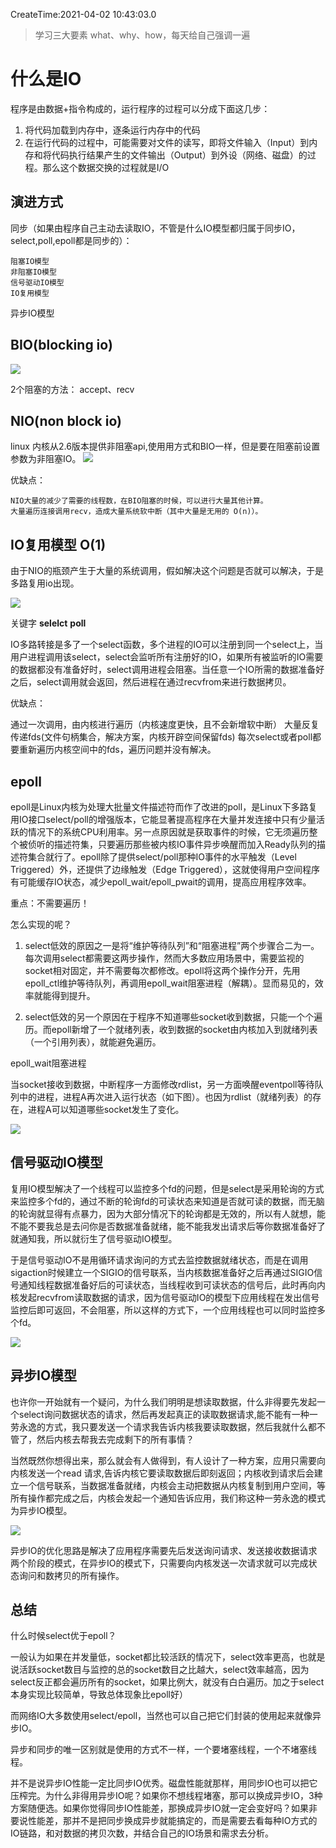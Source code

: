 CreateTime:2021-04-02 10:43:03.0

> 学习三大要素 what、why、how，每天给自己强调一遍
# 什么是IO

程序是由数据+指令构成的，运行程序的过程可以分成下面这几步：

1. 将代码加载到内存中，逐条运行内存中的代码
2. 在运行代码的过程中，可能需要对文件的读写，即将文件输入（Input）到内存和将代码执行结果产生的文件输出（Output）到外设（网络、磁盘）的过程。那么这个数据交换的过程就是I/O

## 演进方式

同步（如果由程序自己主动去读取IO，不管是什么IO模型都归属于同步IO，select,poll,epoll都是同步的）：
```
阻塞IO模型
非阻塞IO模型
信号驱动IO模型
IO复用模型
```

异步IO模型


## BIO(blocking io)

![](https://oscimg.oschina.net/oscnet/up-1940e12afeb7dd11e97a9c3f07ac9045ad1.png)

2个阻塞的方法：  accept、recv

## NIO(non block io)

linux 内核从2.6版本提供非阻塞api,使用用方式和BIO一样，但是要在阻塞前设置参数为非阻塞IO。
![](https://oscimg.oschina.net/oscnet/up-f92ac15390aeba0dfb4e1f8cefda2f4841b.png)

优缺点：

	NIO大量的减少了需要的线程数，在BIO阻塞的时候，可以进行大量其他计算。
	大量遍历连接调用recv，造成大量系统软中断（其中大量是无用的 O(n)）。

## IO复用模型 O(1)

由于NIO的瓶颈产生于大量的系统调用，假如解决这个问题是否就可以解决，于是多路复用io出现。

![](https://oscimg.oschina.net/oscnet/up-023906b870df93d769d743809a72aa36d09.png)

关键字 **selelct**  **poll**

IO多路转接是多了一个select函数，多个进程的IO可以注册到同一个select上，当用户进程调用该select，select会监听所有注册好的IO，如果所有被监听的IO需要的数据都没有准备好时，select调用进程会阻塞。当任意一个IO所需的数据准备好之后，select调用就会返回，然后进程在通过recvfrom来进行数据拷贝。

优缺点：

通过一次调用，由内核进行遍历（内核速度更快，且不会新增软中断）
大量反复传递fds(文件句柄集合，解决方案，内核开辟空间保留fds)
每次select或者poll都要重新遍历内核空间中的fds，遍历问题并没有解决。

## epoll

epoll是Linux内核为处理大批量文件描述符而作了改进的poll，是Linux下多路复用IO接口select/poll的增强版本，它能显著提高程序在大量并发连接中只有少量活跃的情况下的系统CPU利用率。另一点原因就是获取事件的时候，它无须遍历整个被侦听的描述符集，只要遍历那些被内核IO事件异步唤醒而加入Ready队列的描述符集合就行了。epoll除了提供select/poll那种IO事件的水平触发（Level Triggered）外，还提供了边缘触发（Edge Triggered），这就使得用户空间程序有可能缓存IO状态，减少epoll_wait/epoll_pwait的调用，提高应用程序效率。

重点：不需要遍历！

怎么实现的呢？

1. select低效的原因之一是将“维护等待队列”和“阻塞进程”两个步骤合二为一。每次调用select都需要这两步操作，然而大多数应用场景中，需要监视的socket相对固定，并不需要每次都修改。epoll将这两个操作分开，先用epoll_ctl维护等待队列，再调用epoll_wait阻塞进程（解耦）。显而易见的，效率就能得到提升。

2. select低效的另一个原因在于程序不知道哪些socket收到数据，只能一个个遍历。而epoll新增了一个就绪列表，收到数据的socket由内核加入到就绪列表（一个引用列表），就能避免遍历。

epoll_wait阻塞进程

当socket接收到数据，中断程序一方面修改rdlist，另一方面唤醒eventpoll等待队列中的进程，进程A再次进入运行状态（如下图）。也因为rdlist（就绪列表）的存在，进程A可以知道哪些socket发生了变化。

![](https://oscimg.oschina.net/oscnet/up-3d7cd016c7323e7022278e993d07812a484.png)


## 信号驱动IO模型

复用IO模型解决了一个线程可以监控多个fd的问题，但是select是采用轮询的方式来监控多个fd的，通过不断的轮询fd的可读状态来知道是否就可读的数据，而无脑的轮询就显得有点暴力，因为大部分情况下的轮询都是无效的，所以有人就想，能不能不要我总是去问你是否数据准备就绪，能不能我发出请求后等你数据准备好了就通知我，所以就衍生了信号驱动IO模型。

于是信号驱动IO不是用循环请求询问的方式去监控数据就绪状态，而是在调用sigaction时候建立一个SIGIO的信号联系，当内核数据准备好之后再通过SIGIO信号通知线程数据准备好后的可读状态，当线程收到可读状态的信号后，此时再向内核发起recvfrom读取数据的请求，因为信号驱动IO的模型下应用线程在发出信号监控后即可返回，不会阻塞，所以这样的方式下，一个应用线程也可以同时监控多个fd。

![](https://oscimg.oschina.net/oscnet/up-7932aa0e7342ec80a7f3e1942565166b4e4.png)


## 异步IO模型

也许你一开始就有一个疑问，为什么我们明明是想读取数据，什么非得要先发起一个select询问数据状态的请求，然后再发起真正的读取数据请求,能不能有一种一劳永逸的方式，我只要发送一个请求我告诉内核我要读取数据，然后我就什么都不管了，然后内核去帮我去完成剩下的所有事情？

当然既然你想得出来，那么就会有人做得到，有人设计了一种方案，应用只需要向内核发送一个read 请求,告诉内核它要读取数据后即刻返回；内核收到请求后会建立一个信号联系，当数据准备就绪，内核会主动把数据从内核复制到用户空间，等所有操作都完成之后，内核会发起一个通知告诉应用，我们称这种一劳永逸的模式为异步IO模型。

![](https://oscimg.oschina.net/oscnet/up-fcddd387b579b7af37461a3b1d799a7b4e2.png)

异步IO的优化思路是解决了应用程序需要先后发送询问请求、发送接收数据请求两个阶段的模式，在异步IO的模式下，只需要向内核发送一次请求就可以完成状态询问和数拷贝的所有操作。

## 总结

什么时候select优于epoll？

一般认为如果在并发量低，socket都比较活跃的情况下，select效率更高，也就是说活跃socket数目与监控的总的socket数目之比越大，select效率越高，因为select反正都会遍历所有的socket，如果比例大，就没有白白遍历。加之于select本身实现比较简单，导致总体现象比epoll好）

而网络IO大多数使用select/epoll，当然也可以自己把它们封装的使用起来就像异步IO。

异步和同步的唯一区别就是使用的方式不一样，一个要堵塞线程，一个不堵塞线程。

并不是说异步IO性能一定比同步IO优秀。磁盘性能就那样，用同步IO也可以把它压榨完。为什么非得用异步IO呢？如果你不想线程堵塞，那可以换成异步IO，3种方案随便选。如果你觉得同步IO性能差，那换成异步IO就一定会变好吗？如果非要说性能差，那并不是把同步换成异步就能搞定的，而是需要去看每种IO方式的IO链路，和对数据的拷贝次数，并结合自己的IO场景和需求去分析。





